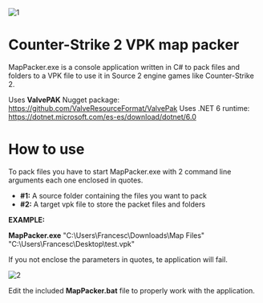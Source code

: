 ![1](https://github.com/fpaezf/cs2-vpk-map-packer/assets/28062918/9ff03d8c-bea0-4f12-99b7-2a04a08a8e53)

# Counter-Strike 2 VPK map packer
MapPacker.exe is a console application written in C# to pack files and folders to a VPK file to use it in Source 2 engine games like Counter-Strike 2.

Uses **ValvePAK** Nugget package: https://github.com/ValveResourceFormat/ValvePak
Uses .NET 6 runtime: https://dotnet.microsoft.com/es-es/download/dotnet/6.0

# How to use
To pack files you have to start MapPacker.exe with 2 command line arguments each one enclosed in quotes.
- **#1:** A source folder containing the files you want to pack
- **#2:** A target vpk file to store the packet files and folders


**EXAMPLE:**

**MapPacker.exe** "C:\Users\Francesc\Downloads\Map Files" "C:\Users\Francesc\Desktop\test.vpk"

If you not enclose the parameters in quotes, te application will fail.

![2](https://github.com/fpaezf/cs2-vpk-map-packer/assets/28062918/6dd12229-bb4f-41a8-a12d-cd50edc4fe84)

Edit the included **MapPacker.bat** file to properly work with the application.
